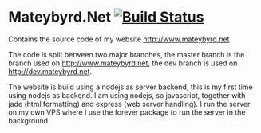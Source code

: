 # Mateybyrd.Net [![Build Status](https://travis-ci.org/MateyByrd/MateybyrdNet.svg?branch=dev)](https://travis-ci.org/MateyByrd/MateybyrdNet)
Contains the source code of my website http://www.mateybyrd.net

The code is split between two major branches, the master branch is the branch used on http://www.mateybyrd.net, the dev branch is used on http://dev.mateybyrd.net.

The website is build using a nodejs as server backend, this is my first time using nodejs as backend. I am using nodejs, so javascript, together with jade (html formatting) and express (web server handling). I run the server on my own VPS where I use the forever package to run the server in the background.
